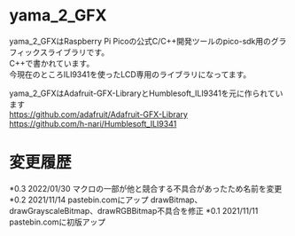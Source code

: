 # yama_2_GFX

yama_2_GFXはRaspberry Pi Picoの公式C/C++開発ツールのpico-sdk用のグラフィックスライブラリです。  
C++で書かれています。  
今現在のところILI9341を使ったLCD専用のライブラリになってます。  
  
yama_2_GFXはAdafruit-GFX-LibraryとHumblesoft_ILI9341を元に作られています  
    <https://github.com/adafruit/Adafruit-GFX-Library>  
    <https://github.com/h-nari/Humblesoft_ILI9341>  
  
# 変更履歴
*0.3  2022/01/30 マクロの一部が他と競合する不具合があったため名前を変更
*0.2  2021/11/14 pastebin.comにアップ drawBitmap、drawGrayscaleBitmap、drawRGBBitmap不具合を修正
*0.1  2021/11/11 pastebin.comに初版アップ
